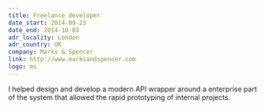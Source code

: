 ```yaml
---
title: Freelance developer
date_start: 2014-09-23
date_end: 2014-10-03
adr_locality: London
adr_country: UK
company: Marks & Spencer
link: http://www.marksandspencer.com
logo: ms
---
```


I helped design and develop a modern API wrapper around a enterprise part of the system that allowed the rapid prototyping of internal projects.

